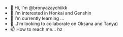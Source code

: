 - 👋 Hi, I’m @bronyazaychiikk
- 👀 I’m interested in Honkai and Genshin 
- 🌱 I’m currently learning ...
- 💞️ ..I’m looking to collaborate on Oksana and Tanya)
- 📫 How to reach me... hz

<!---
bronyazaychiikk/bronyazaychiikk is a ✨ special ✨ repository because its `README.md` (this file) appears on your GitHub profile.
You can click the Preview link to take a look at your changes.
--->
